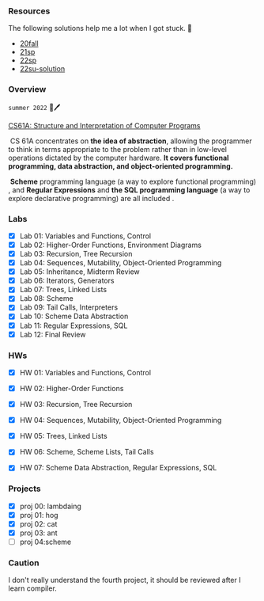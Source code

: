 ### Resources

The following solutions help me a lot when I got stuck. 🎉

* [20fall](https://github.com/kckckcd/cs-61a-fall2020-)
* [21sp](https://github.com/MartinLwx/CS61A-Fall-2021-UCB)
* [22sp](https://github.com/caiscoding/CS61A-Spring2022)
* [22su-solution](https://github.com/WolleafLee/CS61ALearning/tree/main/solutions)

### Overview

`summer 2022`    🍔🖊️

[CS61A: Structure and Interpretation of Computer Programs](https://inst.eecs.berkeley.edu/~cs61a/su22/) 

​	CS 61A concentrates on **the idea of abstraction**, allowing the programmer to think in terms appropriate to the problem rather than in low-level operations dictated by the computer hardware. **It covers functional programming, data abstraction, and object-oriented programming.** 

​	**Scheme** programming language  (a way to explore functional programming) , and **Regular Expressions** and **the SQL programming language** (a way to explore declarative programming) are all included .

### Labs

- [x] Lab 01: Variables and Functions, Control
- [x] Lab 02: Higher-Order Functions, Environment Diagrams
- [x] Lab 03: Recursion, Tree Recursion
- [x] Lab 04: Sequences, Mutability, Object-Oriented Programming
- [x] Lab 05: Inheritance, Midterm Review
- [x]  Lab 06: Iterators, Generators
- [x] Lab 07: Trees, Linked Lists
- [x] Lab 08: Scheme
- [x] Lab 09: Tail Calls, Interpreters
- [x] Lab 10: Scheme Data Abstraction
- [x] Lab 11: Regular Expressions, SQL
- [x] Lab 12: Final Review

###  HWs

- [x] HW 01: Variables and Functions, Control
- [x] HW 02: Higher-Order Functions
- [x] HW 03: Recursion, Tree Recursion
- [x] HW 04: Sequences, Mutability, Object-Oriented Programming
- [x] HW 05: Trees, Linked Lists
- [x] HW 06: Scheme, Scheme Lists, Tail Calls
- [x] HW 07: Scheme Data Abstraction, Regular Expressions, SQL



### Projects

- [x] proj 00: lambdaing
- [x] proj 01: hog
- [x] proj 02: cat
- [x] proj 03: ant
- [ ] proj 04:scheme

### Caution

I don't really understand the fourth project, it should be reviewed after I learn compiler.

